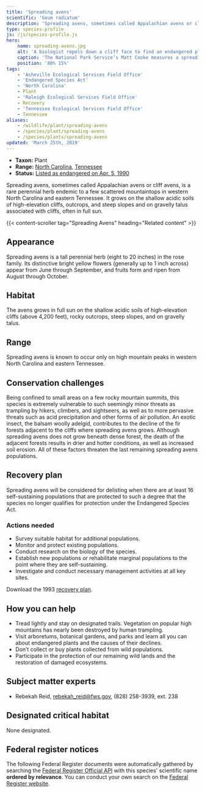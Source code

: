 ```yaml
---
title: 'Spreading avens'
scientific: 'Geum radiatum'
description: 'Spreading avens, sometimes called Appalachian avens or cliff avens, is a rare perennial herb endemic to a few scattered mountaintops in western North Carolina and eastern Tennessee.'
type: species-profile
js: /js/species-profile.js
hero:
    name: spreading-avens.jpg
    alt: 'A biologist repels down a cliff face to find an endangered plant.'
    caption: 'The National Park Service’s Matt Cooke measures a spreading avens plant. <a href="https://flic.kr/p/fkbJ7p">Photo</a> by Gary Peeples, USFWS.'
    position: '80% 15%'
tags:
    - 'Asheville Ecological Services Field Office'
    - 'Endangered Species Act'
    - 'North Carolina'
    - Plant
    - 'Raleigh Ecological Services Field Office'
    - Recovery
    - 'Tennessee Ecological Services Field Office'
    - Tennessee
aliases:
    - /wildlife/plant/spreading-avens
    - /species/plant/spreading-avens
    - /species/plants/spreading-avens
updated: 'March 25th, 2019'
---
```


- **Taxon:** Plant
- **Range:** [North Carolina](/north-carolina), [Tennessee](/tennessee)
- **Status:** [Listed as endangered on Apr. 5, 1990](https://ecos.fws.gov/docs/federal_register/fr1678.pdf)

Spreading avens, sometimes called Appalachian avens or cliff avens, is a rare perennial herb endemic to a few scattered mountaintops in western North Carolina and eastern Tennessee. It grows on the shallow acidic soils of high-elevation cliffs, outcrops, and steep slopes and on gravelly talus associated with cliffs, often in full sun.

{{< content-scroller tag="Spreading Avens" heading="Related content" >}}

## Appearance

Spreading avens is a tall perennial herb (eight to 20 inches) in the rose family. Its distinctive bright yellow flowers (generally up to 1 inch across) appear from June through September, and fruits form and ripen from August through October.

## Habitat

The avens grows in full sun on the shallow acidic soils of high-elevation cliffs (above 4,200 feet), rocky outcrops, steep slopes, and on gravelly talus.

## Range

Spreading avens is known to occur only on high mountain peaks in western North Carolina and eastern Tennessee.

## Conservation challenges

Being confined to small areas on a few rocky mountain summits, this species is extremely vulnerable to such seemingly minor threats as trampling by hikers, climbers, and sightseers, as well as to more pervasive threats such as acid precipitation and other forms of air pollution. An exotic insect, the balsam woolly adelgid, contributes to the decline of the fir forests adjacent to the cliffs where spreading avens grows. Although spreading avens does not grow beneath dense forest, the death of the adjacent forests results in drier and hotter conditions, as well as increased soil erosion. All of these factors threaten the last remaining spreading avens populations.

## Recovery plan

Spreading avens will be considered for delisting when there are at least 16 self-sustaining populations that are protected to such a degree that the species no longer qualifies for protection under the Endangered Species Act.

### Actions needed

- Survey suitable habitat for additional populations.
- Monitor and protect existing populations.
- Conduct research on the biology of the species.
- Establish new populations or rehabilitate marginal populations to the point where they are self-sustaining.
- Investigate and conduct necessary management activities at all key sites.

Download the 1993 [recovery plan](https://ecos.fws.gov/docs/recovery_plan/930428.pdf).

## How you can help

- Tread lightly and stay on designated trails. Vegetation on popular high mountains has nearly been destroyed by human trampling.
- Visit arboretums, botanical gardens, and parks and learn all you can about endangered plants and the causes of their declines.
- Don’t collect or buy plants collected from wild populations.
- Participate in the protection of our remaining wild lands and the restoration of damaged ecosystems.

## Subject matter experts

- Rebekah Reid, [rebekah_reid@fws.gov](mailto:rebekah_reid@fws.gov), (828) 258-3939, ext. 238

## Designated critical habitat

None designated.

## Federal register notices

The following Federal Register documents were automatically gathered by searching the [Federal Register Official API](https://www.federalregister.gov/blog/learn/developers) with this species' scientific name **ordered by relevance**. You can conduct your own search on the [Federal Register website](https://www.federalregister.gov/articles/search).